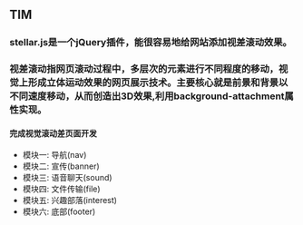 ## TIM
### stellar.js是一个jQuery插件，能很容易地给网站添加视差滚动效果。
### 视差滚动指网页滚动过程中，多层次的元素进行不同程度的移动，视觉上形成立体运动效果的网页展示技术。主要核心就是前景和背景以不同速度移动，从而创造出3D效果,利用background-attachment属性实现。
####  完成视觉滚动差页面开发
- 模块一: 导航(nav)
- 模块二: 宣传(banner)
- 模块三: 语音聊天(sound)
- 模块四: 文件传输(file)
- 模块五: 兴趣部落(interest)
- 模块六: 底部(footer)

